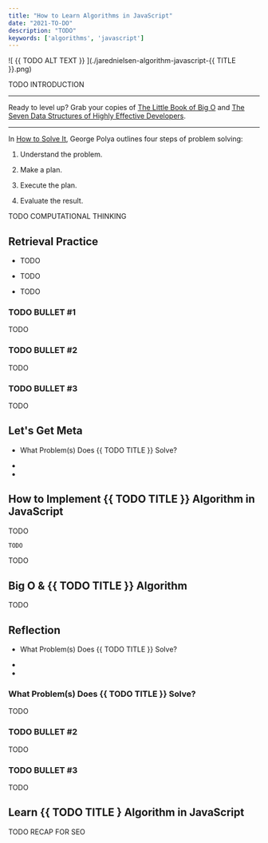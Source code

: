 ```yaml
---
title: "How to Learn Algorithms in JavaScript"
date: "2021-TO-DO"
description: "TODO"
keywords: ['algorithms', 'javascript']
---
```



![ {{ TODO ALT TEXT }} ](./jarednielsen-algorithm-javascript-{{ TITLE }}.png)


TODO INTRODUCTION

---

Ready to level up? Grab your copies of [The Little Book of Big O](https://gum.co/big-o) and [The Seven Data Structures of Highly Effective Developers](https://gum.co/data-structures).

---



In [How to Solve It](TODO), George Polya outlines four steps of problem solving: 

1. Understand the problem.

2. Make a plan.

3. Execute the plan. 

4. Evaluate the result.


TODO COMPUTATIONAL THINKING





## Retrieval Practice

* TODO

* TODO

* TODO 


### TODO BULLET #1

TODO 


### TODO BULLET #2

TODO


### TODO BULLET #3

TODO


## Let's Get Meta

* What Problem(s) Does {{ TODO TITLE }} Solve? 

* 

* 


## How to Implement {{ TODO TITLE }} Algorithm in JavaScript 

TODO

```js
TODO
```

TODO


## Big O & {{ TODO TITLE }} Algorithm

TODO 


## Reflection

* What Problem(s) Does {{ TODO TITLE }} Solve? 

* 

* 


### What Problem(s) Does {{ TODO TITLE }} Solve?

TODO 


### TODO BULLET #2

TODO


### TODO BULLET #3

TODO


## Learn {{ TODO TITLE } Algorithm in JavaScript

TODO RECAP FOR SEO



